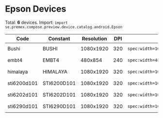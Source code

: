 # Epson Devices

Total: **6** devices. Import: `import se.premex.compose.preview.device.catalog.android.Epson`

| Code | Constant | Resolution | DPI | Compose Spec | Preview Usage |
|------|----------|------------|-----|-------------|---------------|
| Bushi | BUSHI | 1080x1920 | 320 | `spec:width=1080px,height=1920px,dpi=320` | `@Preview(device = Epson.BUSHI)` |
| embt4 | EMBT4 | 480x854 | 240 | `spec:width=480px,height=854px,dpi=240` | `@Preview(device = Epson.EMBT4)` |
| himalaya | HIMALAYA | 1080x1920 | 320 | `spec:width=1080px,height=1920px,dpi=320` | `@Preview(device = Epson.HIMALAYA)` |
| sti6200d101 | STI6200D101 | 1080x1920 | 320 | `spec:width=1080px,height=1920px,dpi=320` | `@Preview(device = Epson.STI6200D101)` |
| sti6202d101 | STI6202D101 | 1080x1920 | 320 | `spec:width=1080px,height=1920px,dpi=320` | `@Preview(device = Epson.STI6202D101)` |
| sti6290d101 | STI6290D101 | 1080x1920 | 320 | `spec:width=1080px,height=1920px,dpi=320` | `@Preview(device = Epson.STI6290D101)` |

<!-- Generated automatically. Do not edit manually. -->
